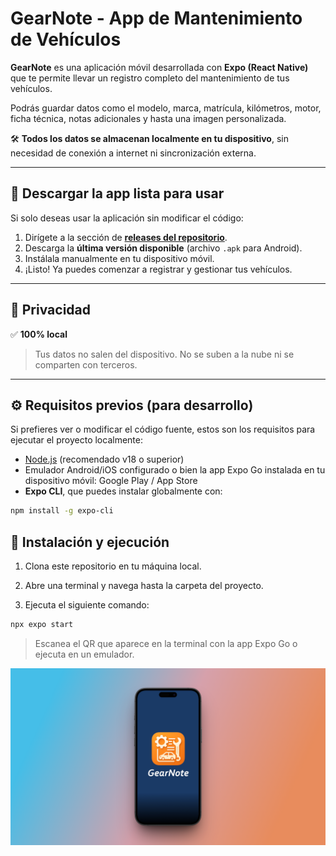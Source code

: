 # GearNote - App de Mantenimiento de Vehículos

**GearNote** es una aplicación móvil desarrollada con **Expo (React Native)** que te permite llevar un registro completo del mantenimiento de tus vehículos.

Podrás guardar datos como el modelo, marca, matrícula, kilómetros, motor, ficha técnica, notas adicionales y hasta una imagen personalizada.

🛠️ **Todos los datos se almacenan localmente en tu dispositivo**, sin necesidad de conexión a internet ni sincronización externa.

---

## 📲 Descargar la app lista para usar

Si solo deseas usar la aplicación sin modificar el código:

1. Dirígete a la sección de [**releases del repositorio**](https://github.com/SCrbnll/GearNote/tree/main/releases).
2. Descarga la **última versión disponible** (archivo `.apk` para Android).
3. Instálala manualmente en tu dispositivo móvil.
4. ¡Listo! Ya puedes comenzar a registrar y gestionar tus vehículos.

---

## 🔐 Privacidad

✅ **100% local**  
> Tus datos no salen del dispositivo. No se suben a la nube ni se comparten con terceros.

---

## ⚙️ Requisitos previos (para desarrollo)

Si prefieres ver o modificar el código fuente, estos son los requisitos para ejecutar el proyecto localmente:

- [Node.js](https://nodejs.org/) (recomendado v18 o superior)
- Emulador Android/iOS configurado o bien la app Expo Go instalada en tu dispositivo móvil: Google Play / App Store
- **Expo CLI**, que puedes instalar globalmente con:

```bash
npm install -g expo-cli
```

## 🧪 Instalación y ejecución

1. Clona este repositorio en tu máquina local.

2. Abre una terminal y navega hasta la carpeta del proyecto.

3. Ejecuta el siguiente comando:

```bash
npx expo start
```
> Escanea el QR que aparece en la terminal con la app Expo Go o ejecuta en un emulador.

![GearNote](assets/images/app_banner.png)
